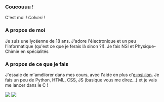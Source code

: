 ### Coucouuu !

C'est moi ! *Colveri* !

### A propos de moi

Je suis une lycéenne de 18 ans. J'adore l'électronique et un peu l'informatique (qu'est ce que je ferais là sinon ?!). Je fais NSI et Physique-Chimie en spécialités

### A propos de ce que je fais

J'essaie de m'améliorer dans mes cours, avec l'aide en plus d'[e-psi-lon](https://github.com/e-psi-lon). Je fais un peu de Python, HTML, CSS, JS (basique vous me direz...) et je vais me lancer dans le C !

<img src="https://github-readme-stats.vercel.app/api?username=Colveri&hide=issues&show_icons=true&theme=radical&count_private=true&show_icons=true"/>
<img src="https://github-readme-stats.vercel.app/api/top-langs/?username=Colveri&layout=compact&theme=radical&count_private=true&show_icons=true"/>

<!--
**Colveri/Colveri** is a ✨ _special_ ✨ repository because its `README.md` (this file) appears on your GitHub profile.

Here are some ideas to get you started:

- 🔭 I’m currently working on ...
- 🌱 I’m currently learning ...
- 👯 I’m looking to collaborate on ...
- 🤔 I’m looking for help with ...
- 💬 Ask me about ...
- 📫 How to reach me: ...
- 😄 Pronouns: ...
- ⚡ Fun fact: ...
-->
